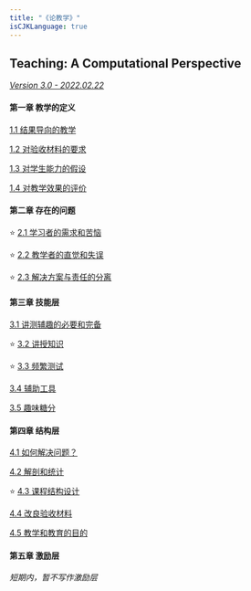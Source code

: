 ```yaml
---
title: "《论教学》"
isCJKLanguage: true
---
```


## Teaching: A Computational Perspective

[_Version 3.0 - 2022.02.22_](./version)

#### 第一章 教学的定义

[1.1 结果导向的教学](./1-1)

[1.2 对验收材料的要求](./1-2)

[1.3 对学生能力的假设](./1-3)

[1.4 对教学效果的评价](./1-4)

#### 第二章 存在的问题

⭐️ [2.1 学习者的需求和苦恼](./2-1)

⭐️ [2.2 教学者的直觉和失误](./2-2)

⭐️ [2.3 解决方案与责任的分离](./2-3)

#### 第三章 技能层

[3.1 讲测辅趣的必要和完备](./3-1)

⭐️ [3.2 讲授知识](./3-2)

⭐️ [3.3 频繁测试](./3-3)

[3.4 辅助工具](./3-4)

[3.5 趣味糖分](./3-5)

#### 第四章 结构层

[4.1 如何解决问题？](./4-1)

[4.2 解剖和统计](./4-2)

⭐️ [4.3 课程结构设计](./4-3)

[4.4 改良验收材料](./4-4)

[4.5 教学和教育的目的](./4-5)

#### 第五章 激励层

_短期内，暂不写作激励层_